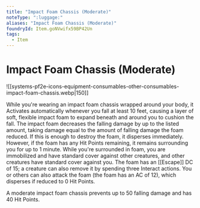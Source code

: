 ```yaml
---
title: "Impact Foam Chassis (Moderate)"
noteType: ":luggage:"
aliases: "Impact Foam Chassis (Moderate)"
foundryId: Item.goNVwifx59BP42Un
tags:
  - Item
---
```


# Impact Foam Chassis (Moderate)
![[systems-pf2e-icons-equipment-consumables-other-consumables-impact-foam-chassis.webp|150]]

While you're wearing an impact foam chassis wrapped around your body, it Activates automatically whenever you fall at least 10 feet, causing a layer of soft, flexible impact foam to expand beneath and around you to cushion the fall. The impact foam decreases the falling damage by up to the listed amount, taking damage equal to the amount of falling damage the foam reduced. If this is enough to destroy the foam, it disperses immediately. However, if the foam has any Hit Points remaining, it remains surrounding you for up to 1 minute. While you're surrounded in foam, you are immobilized and have standard cover against other creatures, and other creatures have standard cover against you. The foam has an [[Escape]] DC of 15; a creature can also remove it by spending three Interact actions. You or others can also attack the foam (the foam has an AC of 12), which disperses if reduced to 0 Hit Points.

A moderate impact foam chassis prevents up to 50 falling damage and has 40 Hit Points.
